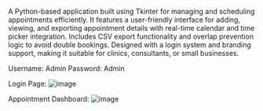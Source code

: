 A Python-based application built using Tkinter for managing and scheduling appointments efficiently. It features a user-friendly interface for adding, viewing, and exporting appointment details with real-time calendar and time picker integration. Includes CSV export functionality and overlap prevention logic to avoid double bookings. Designed with a login system and branding support, making it suitable for clinics, consultants, or small businesses.

Username: Admin
Password: Admin

Login Page:
![image](https://github.com/user-attachments/assets/c34ff969-fc4b-457c-8b11-8db90d9eca64)

Appointment Dashboard:
![image](https://github.com/user-attachments/assets/44710e21-0d9e-4e16-b8ef-b4ce2f0c64bf)

